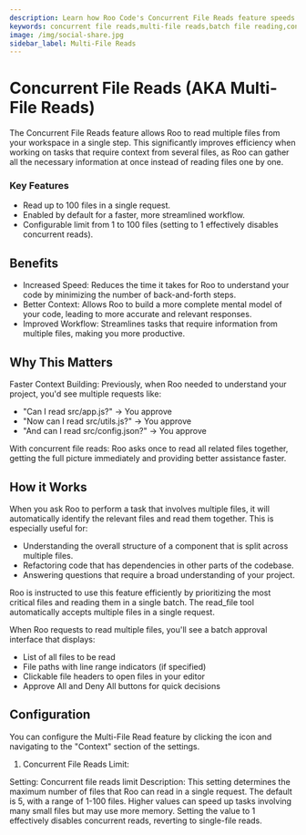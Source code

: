 ```yaml
---
description: Learn how Roo Code's Concurrent File Reads feature speeds up development by reading up to 100 files simultaneously for better context understanding.
keywords: concurrent file reads,multi-file reads,batch file reading,context loading,workspace efficiency,file operations
image: /img/social-share.jpg
sidebar_label: Multi-File Reads
---
```


# Concurrent File Reads (AKA Multi-File Reads)


The Concurrent File Reads feature allows Roo to read multiple files from your workspace in a single step. This significantly improves efficiency when working on tasks that require context from several files, as Roo can gather all the necessary information at once instead of reading files one by one.


### Key Features​


- Read up to 100 files in a single request.
- Enabled by default for a faster, more streamlined workflow.
- Configurable limit from 1 to 100 files (setting to 1 effectively disables concurrent reads).



## Benefits​


- Increased Speed: Reduces the time it takes for Roo to understand your code by minimizing the number of back-and-forth steps.
- Better Context: Allows Roo to build a more complete mental model of your code, leading to more accurate and relevant responses.
- Improved Workflow: Streamlines tasks that require information from multiple files, making you more productive.



## Why This Matters​


Faster Context Building: Previously, when Roo needed to understand your project, you'd see multiple requests like:


- "Can I read src/app.js?" → You approve
- "Now can I read src/utils.js?" → You approve
- "And can I read src/config.json?" → You approve


With concurrent file reads: Roo asks once to read all related files together, getting the full picture immediately and providing better assistance faster.



## How it Works​


When you ask Roo to perform a task that involves multiple files, it will automatically identify the relevant files and read them together. This is especially useful for:


- Understanding the overall structure of a component that is split across multiple files.
- Refactoring code that has dependencies in other parts of the codebase.
- Answering questions that require a broad understanding of your project.


Roo is instructed to use this feature efficiently by prioritizing the most critical files and reading them in a single batch. The read_file tool automatically accepts multiple files in a single request.


When Roo requests to read multiple files, you'll see a batch approval interface that displays:


- List of all files to be read
- File paths with line range indicators (if specified)
- Clickable file headers to open files in your editor
- Approve All and Deny All buttons for quick decisions




## Configuration​


You can configure the Multi-File Read feature by clicking the  icon and navigating to the "Context" section of the settings.



1. Concurrent File Reads Limit:

Setting: Concurrent file reads limit
Description: This setting determines the maximum number of files that Roo can read in a single request. The default is 5, with a range of 1-100 files. Higher values can speed up tasks involving many small files but may use more memory. Setting the value to 1 effectively disables concurrent reads, reverting to single-file reads.